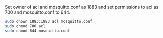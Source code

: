 Set owner of acl and mosquitto.conf as 1883 and set permissions to acl as 700 and mosquitto.conf to 644.

```sh
sudo chown 1883:1883 acl mosquitto.conf
sudo chmod 700 acl
sudo chmod 644 mosquitto.conf
```

